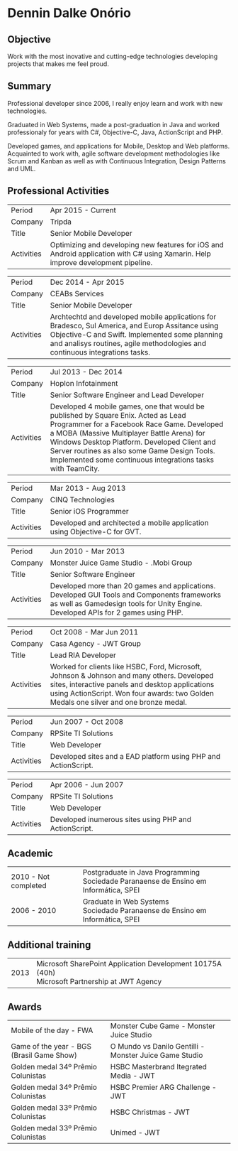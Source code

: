 # Dennin Dalke Onório

## Objective

Work with the most inovative and cutting-edge technologies developing projects that makes me feel proud.

## Summary

Professional developer since 2006, I really enjoy learn and work with new technologies.

Graduated in Web Systems, made a post-graduation in Java and worked professionaly for years with C#, Objective-C, Java, ActionScript and PHP.

Developed games, and applications for Mobile, Desktop and Web platforms. Acquainted to work with, agile software development methodologies like Scrum and Kanban as well as with Continuous Integration, Design Patterns and UML.


## Professional Activities
<table>
    <tr><td>Period </td> <td> Apr 2015 - Current </td> </tr>
    <tr><td>Company </td> <td> Tripda </td> </tr>
    <tr><td>Title </td> <td> Senior Mobile Developer </td> </tr>
    <tr><td>Activities </td>
        <td>Optimizing and developing new features for iOS and Android application with C# using Xamarin. Help improve development pipeline.</td> </tr>
</table>

<table>
    <tr><td>Period </td> <td> Dec 2014 - Apr 2015 </td> </tr>
    <tr><td>Company </td> <td>CEABs Services</td> </tr>
    <tr><td>Title </td> <td> Senior Mobile Developer </td> </tr>
    <tr><td>Activities </td>
        <td> Archtechtd and developed mobile applications for Bradesco, Sul America, and Europ Assitance using Objective-C and Swift. Implemented some planning and analisys routines, agile methodologies and continuous integrations tasks.</td> </tr>
</table>

<table>
    <tr><td>Period </td> <td> Jul 2013 - Dec 2014 </td> </tr>
    <tr><td>Company </td> <td>Hoplon Infotainment</td> </tr>
    <tr><td>Title </td> <td> Senior Software Engineer and Lead Developer </td> </tr>
    <tr><td>Activities </td>
        <td>Developed 4 mobile games, one that would be published by Square Enix. Acted as Lead Programmer for a Facebook Race Game. Developed a MOBA (Massive Multiplayer Battle Arena) for Windows Desktop Platform. Developed Client and Server routines as also some Game Design Tools. Implemented some continuous integrations tasks with TeamCity.</td> </tr>
</table>

<table>
    <tr><td>Period </td> <td> Mar 2013 - Aug 2013 </td> </tr>
    <tr><td>Company </td> <td>CINQ Technologies</td> </tr>
    <tr><td>Title </td> <td> Senior iOS Programmer </td> </tr>
    <tr><td>Activities </td>
        <td>Developed and architected a mobile application using Objective-C for GVT.</td> </tr>
</table>

<table>
    <tr><td>Period </td> <td> Jun 2010 - Mar 2013 </td> </tr>
    <tr><td>Company </td> <td>Monster Juice Game Studio - .Mobi Group</td> </tr>
    <tr><td>Title </td> <td> Senior Software Engineer </td> </tr>
    <tr><td>Activities </td>
        <td>Developed more than 20 games and applications. Developed GUI Tools and Components frameworks as well as Gamedesign tools for Unity Engine. Developed APIs for 2 games using PHP.</td> </tr>
</table>

<table>
    <tr><td>Period </td> <td> Oct 2008 - Mar Jun 2011 </td> </tr>
    <tr><td>Company </td> <td>Casa Agency - JWT Group</td> </tr>
    <tr><td>Title </td> <td> Lead RIA Developer </td> </tr>
    <tr><td>Activities </td>
        <td>Worked for clients like HSBC, Ford, Microsoft, Johnson & Johnson and many others. Developed sites, interactive panels and desktop applications using ActionScript. Won four awards: two Golden Medals one silver and one bronze medal.</td></tr>
</table>

<table>
    <tr><td>Period </td> <td> Jun 2007 - Oct 2008 </td> </tr>
    <tr><td>Company </td> <td>RPSite TI Solutions</td> </tr>
    <tr><td>Title </td> <td> Web Developer </td> </tr>
    <tr><td>Activities </td>
        <td>Developed sites and a EAD platform using PHP and ActionScript.</td></tr>
</table>

<table>
    <tr><td>Period </td> <td> Apr 2006 - Jun 2007 </td> </tr>
    <tr><td>Company </td> <td>RPSite TI Solutions</td> </tr>
    <tr><td>Title </td> <td> Web Developer </td> </tr>
    <tr><td>Activities </td>
        <td>Developed inumerous sites using PHP and ActionScript.</td></tr>
</table>


## Academic

<table>
    <tr>
        <td> 2010 - Not completed </td>
        <td> 
            Postgraduate in Java Programming <br />
            Sociedade Paranaense de Ensino em Informática, SPEI <br />
        </td>
    </tr>
    <tr>
        <td> 2006 - 2010 </td>
        <td>
            Graduate in Web Systems <br />
            Sociedade Paranaense de Ensino em Informática, SPEI <br />
        </td>
    </tr>
</table>


## Additional training

<table>
    <tr>
        <td> 2013 </td>
        <td> 
            Microsoft SharePoint Application Development 10175A (40h) <br />
            Microsoft Partnership at JWT Agency
        </td>
    </tr>
</table>


## Awards

<table>
    <tr><td>Mobile of the day - FWA </td> <td> Monster Cube Game - Monster Juice Studio </td> </tr>
    <tr><td>Game of the year - BGS (Brasil Game Show) </td> <td> O Mundo vs Danilo Gentilli - Monster Juice Game Studio </td> </tr>
    <tr><td>Golden medal 34º Prêmio Colunistas </td> <td> HSBC Masterbrand Itegrated Media - JWT </td> </tr>
    <tr><td>Golden medal 34º Prêmio Colunistas </td> <td> HSBC Premier ARG Challenge - JWT </td> </tr>
    <tr><td>Golden medal 33º Prêmio Colunistas </td> <td> HSBC Christmas - JWT </td> </tr>
    <tr><td>Golden medal 33º Prêmio Colunistas </td> <td> Unimed - JWT </td> </tr>
</table>
